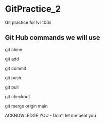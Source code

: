 # GitPractice_2
Git practice for lvl 100s

## Git Hub commands we will use
git clone

git add

git commit

git push

git pull

git checkout

git merge origin main

ACKNOWLEDGE YOU - Don't let me beat you
